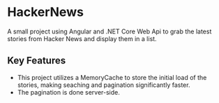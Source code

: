 # HackerNews

A small project using Angular and .NET Core Web Api to grab the latest stories from Hacker News and display them in a list.

## Key Features
- This project utilizes a MemoryCache to store the initial load of the stories, making seaching and pagination significantly faster.
- The pagination is done server-side.
